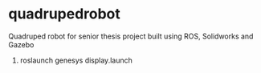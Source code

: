 # quadrupedrobot
Quadruped robot for senior thesis project built using ROS, Solidworks and Gazebo
1. roslaunch genesys display.launch
